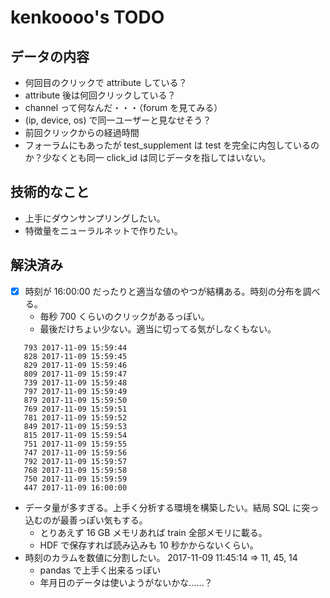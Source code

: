 # kenkoooo's TODO

## データの内容
- 何回目のクリックで attribute している？
- attribute 後は何回クリックしている？
- channel って何なんだ・・・（forum を見てみる）
- (ip, device, os) で同一ユーザーと見なせそう？
- 前回クリックからの経過時間
- フォーラムにもあったが test_supplement は test を完全に内包しているのか？少なくとも同一 click_id は同じデータを指してはいない。

## 技術的なこと
- 上手にダウンサンプリングしたい。
- 特徴量をニューラルネットで作りたい。

## 解決済み

- [x] 時刻が 16:00:00 だったりと適当な値のやつが結構ある。時刻の分布を調べる。
  - 毎秒 700 くらいのクリックがあるっぽい。
  - 最後だけちょい少ない。適当に切ってる気がしなくもない。
 ```
    793 2017-11-09 15:59:44
    828 2017-11-09 15:59:45
    829 2017-11-09 15:59:46
    809 2017-11-09 15:59:47
    739 2017-11-09 15:59:48
    797 2017-11-09 15:59:49
    879 2017-11-09 15:59:50
    769 2017-11-09 15:59:51
    781 2017-11-09 15:59:52
    849 2017-11-09 15:59:53
    815 2017-11-09 15:59:54
    751 2017-11-09 15:59:55
    747 2017-11-09 15:59:56
    792 2017-11-09 15:59:57
    768 2017-11-09 15:59:58
    750 2017-11-09 15:59:59
    447 2017-11-09 16:00:00
  ```

- データ量が多すぎる。上手く分析する環境を構築したい。結局 SQL に突っ込むのが最善っぽい気もする。
  - とりあえず 16 GB メモリあれば train 全部メモリに載る。
  - HDF で保存すれば読み込みも 10 秒かからないくらい。
- 時刻のカラムを数値に分割したい。 2017-11-09 11:45:14 => 11, 45, 14
  - pandas で上手く出来るっぽい
  - 年月日のデータは使いようがないかな……？
